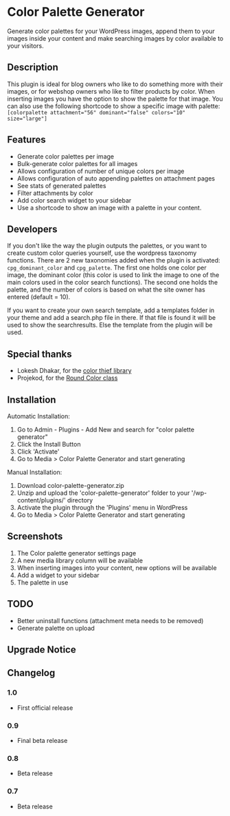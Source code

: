 # Color Palette Generator #

Generate color palettes for your WordPress images, append them to your images inside your content and make searching images by color available to your visitors.

## Description ##

This plugin is ideal for blog owners who like to do something more with their images, or for webshop owners who like to filter products by color. When inserting images you have the option to show the palette for that image. You can also use the following shortcode to show a specific image with palette: `[colorpalette attachment="56" dominant="false" colors="10" size="large"]`

## Features ##

* Generate color palettes per image
* Bulk-generate color palettes for all images
* Allows configuration of number of unique colors per image
* Allows configuration of auto appending palettes on attachment pages
* See stats of generated palettes
* Filter attachments by color
* Add color search widget to your sidebar
* Use a shortcode to show an image with a palette in your content.

## Developers ##

If you don't like the way the plugin outputs the palettes, or you want to create custom color queries yourself, use the wordpress taxonomy functions. There are 2 new taxonomies added when the plugin is activated: `cpg_dominant_color` and `cpg_palette`. The first one holds one color per image, the dominant color (this color is used to link the image to one of the main colors used in the color search functions). The second one holds the palette, and the number of colors is based on what the site owner has entered (default = 10).

If you want to create your own search template, add a templates folder in your theme and add a search.php file in there. If that file is found it will be used to show the searchresults. Else the template from the plugin will be used.

## Special thanks ##

* Lokesh Dhakar, for the [color thief library](https://github.com/lokesh/color-thief)
* Projekod, for the [Round Color class](https://github.com/Projekod/RoundColor)

## Installation ##

Automatic Installation:

1. Go to Admin - Plugins - Add New and search for "color palette generator"
2. Click the Install Button
3. Click 'Activate'
4. Go to Media > Color Palette Generator and start generating

Manual Installation:

1. Download color-palette-generator.zip
2. Unzip and upload the 'color-palette-generator' folder to your '/wp-content/plugins/' directory
3. Activate the plugin through the 'Plugins' menu in WordPress
4. Go to Media > Color Palette Generator and start generating

## Screenshots ##

1. The Color palette generator settings page
2. A new media library column will be available
3. When inserting images into your content, new options will be available
4. Add a widget to your sidebar
5. The palette in use

## TODO ##

* Better uninstall functions (attachment meta needs to be removed)
* Generate palette on upload

## Upgrade Notice ##

## Changelog ##

### 1.0 ###

* First official release

### 0.9 ###

* Final beta release

### 0.8 ###

* Beta release

### 0.7 ###

* Beta release
